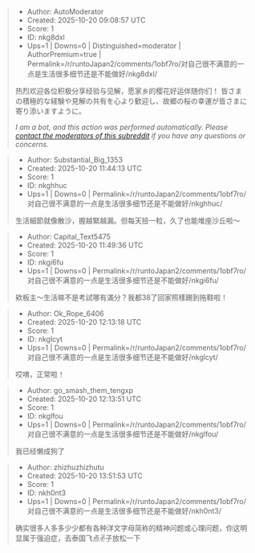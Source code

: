 > - Author: AutoModerator
> - Created: 2025-10-20 09:08:57 UTC
> - Score: 1
> - ID: nkg8dxl
> - Ups=1 | Downs=0 | Distinguished=moderator | AuthorPremium=true | Permalink=/r/runtoJapan2/comments/1obf7ro/对自己很不满意的一点是生活很多细节还是不能做好/nkg8dxl/
>
> 热烈欢迎各位积极分享经验与见解，愿家乡的樱花好运伴随你们！
> 皆さまの積極的な経験や見解の共有を心より歓迎し、故郷の桜の幸運が皆さまに寄り添いますように。
> 
> *I am a bot, and this action was performed automatically. Please [contact the moderators of this subreddit](/message/compose/?to=/r/runtoJapan2) if you have any questions or concerns.*

> - Author: Substantial_Big_1353
> - Created: 2025-10-20 11:44:13 UTC
> - Score: 1
> - ID: nkghhuc
> - Ups=1 | Downs=0 | Permalink=/r/runtoJapan2/comments/1obf7ro/对自己很不满意的一点是生活很多细节还是不能做好/nkghhuc/
>
> 生活細節就像散沙，握越緊越漏。但每天撿一粒，久了也能堆座沙丘啦～

> - Author: Capital_Text5475
> - Created: 2025-10-20 11:49:36 UTC
> - Score: 1
> - ID: nkgi6fu
> - Ups=1 | Downs=0 | Permalink=/r/runtoJapan2/comments/1obf7ro/对自己很不满意的一点是生活很多细节还是不能做好/nkgi6fu/
>
> 欸板主～生活嘛不是考試哪有滿分？我都38了回家照樣踢到拖鞋啦！

> - Author: Ok_Rope_6406
> - Created: 2025-10-20 12:13:18 UTC
> - Score: 1
> - ID: nkglcyt
> - Ups=1 | Downs=0 | Permalink=/r/runtoJapan2/comments/1obf7ro/对自己很不满意的一点是生活很多细节还是不能做好/nkglcyt/
>
> 哎唷，正常啦！

> - Author: go_smash_them_tengxp
> - Created: 2025-10-20 12:13:51 UTC
> - Score: 1
> - ID: nkglfou
> - Ups=1 | Downs=0 | Permalink=/r/runtoJapan2/comments/1obf7ro/对自己很不满意的一点是生活很多细节还是不能做好/nkglfou/
>
> 我已经懒成狗了

> - Author: zhizhuzhizhutu
> - Created: 2025-10-20 13:51:53 UTC
> - Score: 1
> - ID: nkh0nt3
> - Ups=1 | Downs=0 | Permalink=/r/runtoJapan2/comments/1obf7ro/对自己很不满意的一点是生活很多细节还是不能做好/nkh0nt3/
>
> 确实很多人多多少少都有各种洋文字母简称的精神问题或心理问题，你这明显属于强迫症，去泰国飞点✌️子放松一下
